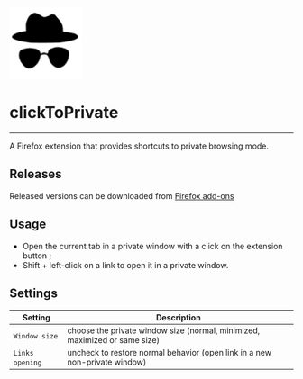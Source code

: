 ![Icone clickToPrivate](webextension/icons/ctp-128.png)
# clickToPrivate

---

A Firefox extension that provides shortcuts to private browsing mode.


## Releases
Released versions can be downloaded from [Firefox add-ons](https://addons.mozilla.org/addon/click-to-private/)

## Usage

- Open the current tab in a private window with a click on the extension button ;
- Shift + left-click on a link to open it in a private window.

## Settings

| Setting | Description |
| ---------- | ----------- |
| `Window size` | choose the private window size  (normal, minimized, maximized or same size) |
| `Links opening` | uncheck to restore normal behavior (open link in a new non-private window) |
